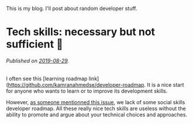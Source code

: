 This is my blog. I'll post about random developer stuff. 


<!-- 
# everyhting As code... 


-->

# Tech skills: necessary but not sufficient :book:
###### Published on [2019-08-29](https://xkcd.com/1179/).

I often see this [learning roadmap link](https://github.com/kamranahmedse/developer-roadmap. It is a nice start for anyone who wants to learn or to improve its development skills. 

However, [as someone mentionned this issue](https://github.com/kamranahmedse/developer-roadmap/issues/40), we lack of some social skills developer roadmap. All these really nice tech skills are useless without the ability to promote and argue about your technical choices and approaches. 
